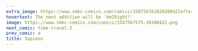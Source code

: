 ```yaml
---
extra_image: https://www.smbc-comics.com/comics/158756761820200422after.png
hovertext: The next addition will be 'AmIRight?'
image: https://www.smbc-comics.com/comics/1587567575-20200422.png
next_comic: time-travel-2
prev_comic: a
title: Sapiens
---
```


